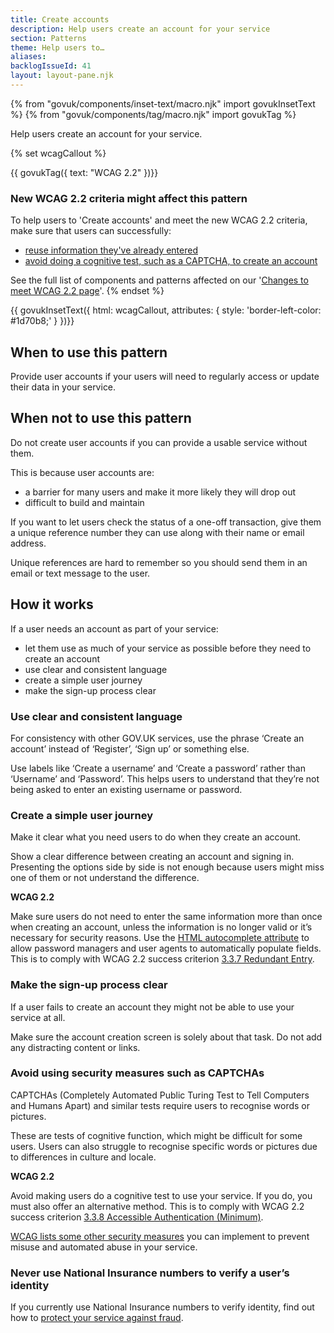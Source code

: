 ```yaml
---
title: Create accounts
description: Help users create an account for your service
section: Patterns
theme: Help users to…
aliases:
backlogIssueId: 41
layout: layout-pane.njk
---
```


{% from "govuk/components/inset-text/macro.njk" import govukInsetText %}
{% from "govuk/components/tag/macro.njk" import govukTag %}

Help users create an account for your service.

{% set wcagCallout %}
  <p class="govuk-!-margin-bottom-2">
    {{ govukTag({
      text: "WCAG 2.2"
    })}}
  </p>

  ### New WCAG 2.2 criteria might affect this pattern

  To help users to 'Create accounts' and meet the new WCAG 2.2 criteria, make sure that users can successfully:
  
  - [reuse information they've already entered](/patterns/create-accounts/#wcag-reuse-account-information)
  - [avoid doing a cognitive test, such as a CAPTCHA, to create an account](/patterns/create-accounts/#wcag-avoid-cognitive-test)

  See the full list of components and patterns affected on our '[Changes to meet WCAG 2.2 page](/accessibility/WCAG-2.2/#components-affected-in-the-design-system)'.
{% endset %}

{{ govukInsetText({
  html: wcagCallout,
  attributes: {
    style: 'border-left-color: #1d70b8;'
  }
})}}

## When to use this pattern

Provide user accounts if your users will need to regularly access or update their data in your service.

## When not to use this pattern

Do not create user accounts if you can provide a usable service without them.

This is because user accounts are:

- a barrier for many users and make it more likely they will drop out
- difficult to build and maintain

If you want to let users check the status of a one-off transaction, give them a unique reference number they can use along with their name or email address.

Unique references are hard to remember so you should send them in an email or text message to the user.

## How it works

If a user needs an account as part of your service:

- let them use as much of your service as possible before they need to create an account
- use clear and consistent language
- create a simple user journey
- make the sign-up process clear

### Use clear and consistent language

For consistency with other GOV.UK services, use the phrase ‘Create an account’ instead of ‘Register’, ‘Sign up’ or something else.

Use labels like ‘Create a username’ and ‘Create a password’ rather than ‘Username’ and ‘Password’. This helps users to understand that they’re not being asked to enter an existing username or password.

### Create a simple user journey

Make it clear what you need users to do when they create an account.

Show a clear difference between creating an account and signing in. Presenting the options side by side is not enough because users might miss one of them or not understand the&nbsp;difference.

<div class="app-wcag-22" id="wcag-reuse-account-information" role="note">
    <strong class="govuk-tag">WCAG 2.2</strong>
    <p>Make sure users do not need to enter the same information more than once when creating an account, unless the information is no longer valid or it’s necessary for security reasons. Use the <a href="https://developer.mozilla.org/en-US/docs/Web/HTML/Attributes/autocomplete">HTML autocomplete attribute</a> to allow password managers and user agents to automatically populate fields. This is to comply with WCAG 2.2 success criterion <a href="https://www.w3.org/WAI/WCAG22/Understanding/redundant-entry.html">3.3.7 Redundant Entry</a>.</p>
</div>

### Make the sign-up process clear

If a user fails to create an account they might not be able to use your service at all.

Make sure the account creation screen is solely about that task. Do not add any distracting content or links.

### Avoid using security measures such as CAPTCHAs

CAPTCHAs (Completely Automated Public Turing Test to Tell Computers and Humans Apart) and similar tests require users to recognise words or pictures.

These are tests of cognitive function, which might be difficult for some users. Users can also struggle to recognise specific words or pictures due to differences in culture and locale.

<div class="app-wcag-22" id="wcag-avoid-cognitive-test" role="note">
    <strong class="govuk-tag">WCAG 2.2</strong> 
    <p>Avoid making users do a cognitive test to use your service. If you do, you must also offer an alternative method. This is to comply with WCAG 2.2 success criterion <a href="https://www.w3.org/WAI/WCAG22/Understanding/accessible-authentication-minimum">3.3.8 Accessible Authentication (Minimum)</a>.</p>
    <p><a href="https://www.w3.org/WAI/WCAG22/Understanding/accessible-authentication-minimum#object-recognition">WCAG lists some other security measures</a> you can implement to prevent misuse and automated abuse in your service.</p>
</div>

### Never use National Insurance numbers to verify a user’s identity

If you currently use National Insurance numbers to verify identity, find out how to [protect your service against fraud](https://www.gov.uk/service-manual/technology/protecting-your-service-against-fraud#avoid-using-national-insurance-numbers-to-verify-identity).
